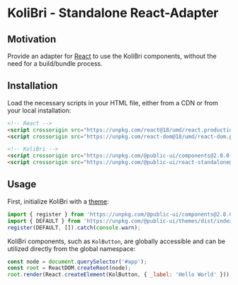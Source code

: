 # KoliBri - Standalone React-Adapter

## Motivation

Provide an adapter for [React](https://reactjs.org) to use the KoliBri components, without the need for a build/bundle process.

## Installation

Load the necessary scripts in your HTML file, either from a CDN or from your local installation:

```html
<!-- React -->
<script crossorigin src="https://unpkg.com/react@18/umd/react.production.min.js"></script>
<script crossorigin src="https://unpkg.com/react-dom@18/umd/react-dom.production.min.js"></script>

<!-- KoliBri -->
<script crossorigin src="https://unpkg.com/@public-ui/components@2.0.0-rc.12/dist/kolibri/kolibri.esm.js" type="module"></script>
<script crossorigin src="https://unpkg.com/@public-ui/react-standalone@2.0.0-rc.12/dist/index.mjs" type="module"></script>
```

## Usage

First, initialize KoliBri with a [theme](https://github.com/public-ui/kolibri/tree/develop/packages/themes):

```ts
import { register } from 'https://unpkg.com/@public-ui/components@2.0.0-rc.12/dist/esm/index.js';
import { DEFAULT } from 'https://unpkg.com/@public-ui/themes/dist/index.mjs';
register(DEFAULT, []).catch(console.warn);
```

KoliBri components, such as `KolButton`, are globally accessible and can be utilized directly from the global namespace:

```js
const node = document.querySelector('#app');
const root = ReactDOM.createRoot(node);
root.render(React.createElement(KolButton, { _label: 'Hello World' }));
```
